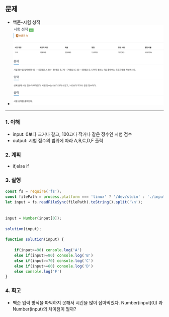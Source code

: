 ## 문제
- 백준-시험 성적
- ![img.png](image/시험성적.png)
---

### 1. 이해
- input: 0보다 크거나 같고, 100코다 작거나 같은 정수인 시험 점수
- output: 시험 점수의 범위에 따라 A,B,C,D,F 출력

### 2. 계획

- if,else if

### 3. 실행
```javascript
const fs = require('fs');
const filePath = process.platform === 'linux' ? '/dev/stdin' : './input.txt';
let input = fs.readFileSync(filePath).toString().split('\n');


input = Number(input[0]);

solution(input);

function solution(input) {

    if(input>=90) console.log('A')
    else if(input>=80) console.log('B')
    else if(input>=70) console.log('C')
    else if(input>=60) console.log('D')
    else console.log('F')
}
```

### 4. 회고

- 백준 입력 방식을 파악하지 못해서 시간을 많이 잡아먹었다. Number(input[0]) 과 Number(input)의 차이점이 뭘까? 

